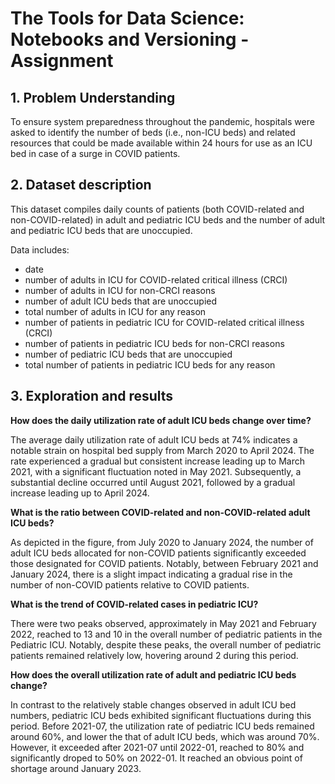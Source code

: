 # The Tools for Data Science: Notebooks and Versioning - Assignment
##  1. Problem Understanding

To ensure system preparedness throughout the pandemic, hospitals were asked to identify the number of beds (i.e., non-ICU beds) and related resources that could be made available within 24 hours for use as an ICU bed in case of a surge in COVID patients. 

##  2. Dataset description

This dataset compiles daily counts of patients (both COVID-related and non-COVID-related) in adult and pediatric ICU beds and the number of adult and pediatric ICU beds that are unoccupied.

Data includes:

* date
* number of adults in ICU for COVID-related critical illness (CRCI)
* number of adults in ICU for non-CRCI reasons
* number of adult ICU beds that are unoccupied
* total number of adults in ICU for any reason
* number of patients in pediatric ICU for COVID-related critical illness (CRCI)
* number of patients in pediatric ICU beds for non-CRCI reasons
* number of pediatric ICU beds that are unoccupied
* total number of patients in pediatric ICU beds for any reason

## 3. Exploration and results
**How does the daily utilization rate of adult ICU beds change over time?**

The average daily utilization rate of adult ICU beds at 74% indicates a notable strain on hospital bed supply from March 2020 to April 2024. The rate experienced a gradual but consistent increase leading up to March 2021, with a significant fluctuation noted in May 2021. Subsequently, a substantial decline occurred until August 2021, followed by a gradual increase leading up to April 2024.

**What is the ratio between COVID-related and non-COVID-related adult ICU beds?**

As depicted in the figure, from July 2020 to January 2024, the number of adult ICU beds allocated for non-COVID patients significantly exceeded those designated for COVID patients. Notably, between February 2021 and January 2024, there is a slight impact indicating a gradual rise in the number of non-COVID patients relative to COVID patients.

**What is the trend of COVID-related cases in pediatric ICU?**

There were two peaks observed, approximately in May 2021 and February 2022, reached to 13 and 10 in the overall number of pediatric patients in the Pediatric ICU. Notably, despite these peaks, the overall number of pediatric patients remained relatively low, hovering around 2 during this period.

**How does the overall utilization rate of adult and pediatric ICU beds change?**

In contrast to the relatively stable changes observed in adult ICU bed numbers, pediatric ICU beds exhibited significant fluctuations during this period. Before 2021-07, the utilization rate of  pediatric ICU beds remained around 60%, and lower the that of adult ICU beds, which was around 70%. However, it exceeded after 2021-07 until 2022-01, reached to 80% and significantly droped to 50% on 2022-01. It reached an obvious point of shortage around January 2023.
